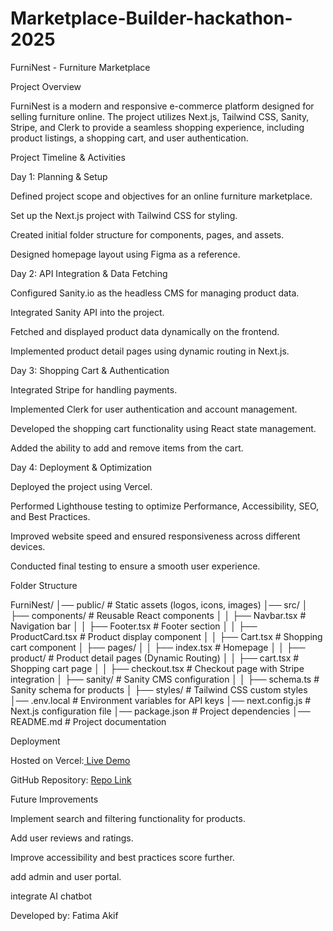 # Marketplace-Builder-hackathon-2025
FurniNest - Furniture Marketplace

Project Overview

FurniNest is a modern and responsive e-commerce platform designed for selling furniture online. The project utilizes Next.js, Tailwind CSS, Sanity, Stripe, and Clerk to provide a seamless shopping experience, including product listings, a shopping cart, and user authentication.

Project Timeline & Activities

Day 1: Planning & Setup

Defined project scope and objectives for an online furniture marketplace.

Set up the Next.js project with Tailwind CSS for styling.

Created initial folder structure for components, pages, and assets.

Designed homepage layout using Figma as a reference.

Day 2: API Integration & Data Fetching

Configured Sanity.io as the headless CMS for managing product data.

Integrated Sanity API into the project.

Fetched and displayed product data dynamically on the frontend.

Implemented product detail pages using dynamic routing in Next.js.

Day 3: Shopping Cart & Authentication

Integrated Stripe for handling payments.

Implemented Clerk for user authentication and account management.

Developed the shopping cart functionality using React state management.

Added the ability to add and remove items from the cart.

Day 4: Deployment & Optimization

Deployed the project using Vercel.

Performed Lighthouse testing to optimize Performance, Accessibility, SEO, and Best Practices.

Improved website speed and ensured responsiveness across different devices.

Conducted final testing to ensure a smooth user experience.

Folder Structure

FurniNest/
│── public/                  # Static assets (logos, icons, images)
│── src/
│   ├── components/          # Reusable React components
│   │   ├── Navbar.tsx       # Navigation bar
│   │   ├── Footer.tsx       # Footer section
│   │   ├── ProductCard.tsx  # Product display component
│   │   ├── Cart.tsx         # Shopping cart component
│   ├── pages/
│   │   ├── index.tsx        # Homepage
│   │   ├── product/         # Product detail pages (Dynamic Routing)
│   │   ├── cart.tsx         # Shopping cart page
│   │   ├── checkout.tsx     # Checkout page with Stripe integration
│   ├── sanity/              # Sanity CMS configuration
│   │   ├── schema.ts        # Sanity schema for products
│   ├── styles/              # Tailwind CSS custom styles
│── .env.local               # Environment variables for API keys
│── next.config.js           # Next.js configuration file
│── package.json             # Project dependencies
│── README.md                # Project documentation

Deployment

Hosted on Vercel:[ Live Demo](https://furni-nest-sfih.vercel.app/)

GitHub Repository: [Repo Link](https://github.com/FATIIMA29/FurniNest)

Future Improvements

Implement search and filtering functionality for products.

Add user reviews and ratings.

Improve accessibility and best practices score further.

add admin and user portal.

integrate AI chatbot

Developed by: Fatima Akif

